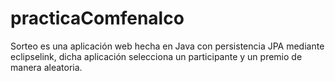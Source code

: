 # practicaComfenalco
Sorteo es una aplicación web hecha en Java con persistencia JPA mediante eclipselink, dicha aplicación selecciona un participante y un premio de manera aleatoria. 

